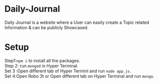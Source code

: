 # Daily-Journal
Daily Journal is a website where a User can easily create a Topic related Information & can be publicly Showcased.


# Setup  
Step1:`npm i` to install all the packages.<br />
Step 2: run `mongod` in Hyper Terminal.<br />
Set 3 :Open different tab of Hyper Terminl and run `node app.js`.<br />
Set 4:Open Robo 3t or Open different tab on Hyper Terminal and run `mongo`.
